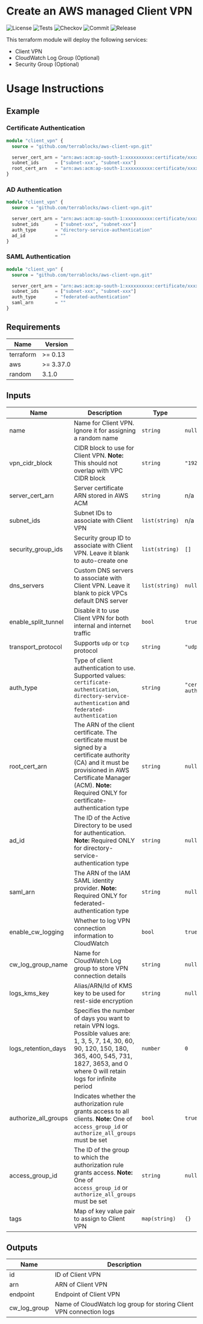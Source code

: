 # Create an AWS managed Client VPN

![License](https://img.shields.io/github/license/terrablocks/aws-client-vpn?style=for-the-badge) ![Tests](https://img.shields.io/github/actions/workflow/status/terrablocks/aws-client-vpn/tests.yml?branch=main&label=Test&style=for-the-badge) ![Checkov](https://img.shields.io/github/actions/workflow/status/terrablocks/aws-client-vpn/checkov.yml?branch=main&label=Checkov&style=for-the-badge) ![Commit](https://img.shields.io/github/last-commit/terrablocks/aws-client-vpn?style=for-the-badge) ![Release](https://img.shields.io/github/v/release/terrablocks/aws-client-vpn?style=for-the-badge)

This terraform module will deploy the following services:
- Client VPN
- CloudWatch Log Group (Optional)
- Security Group (Optional)

# Usage Instructions
## Example
### Certificate Authentication
```terraform
module "client_vpn" {
  source = "github.com/terrablocks/aws-client-vpn.git"

  server_cert_arn = "arn:aws:acm:ap-south-1:xxxxxxxxxx:certificate/xxxxx-xxxx-xxxx-xxxx-xxxxxxx"
  subnet_ids      = ["subnet-xxx", "subnet-xxx"]
  root_cert_arn   = "arn:aws:acm:ap-south-1:xxxxxxxxxx:certificate/xxxxx-xxxx-xxxx-xxxx-xxxxxxx"
}
```
### AD Authentication
```terraform
module "client_vpn" {
  source = "github.com/terrablocks/aws-client-vpn.git"

  server_cert_arn = "arn:aws:acm:ap-south-1:xxxxxxxxxx:certificate/xxxxx-xxxx-xxxx-xxxx-xxxxxxx"
  subnet_ids      = ["subnet-xxx", "subnet-xxx"]
  auth_type       = "directory-service-authentication"
  ad_id           = ""
}
```
### SAML Authentication
```terraform
module "client_vpn" {
  source = "github.com/terrablocks/aws-client-vpn.git"

  server_cert_arn = "arn:aws:acm:ap-south-1:xxxxxxxxxx:certificate/xxxxx-xxxx-xxxx-xxxx-xxxxxxx"
  subnet_ids      = ["subnet-xxx", "subnet-xxx"]
  auth_type       = "federated-authentication"
  saml_arn        = ""
}
```

## Requirements

| Name | Version |
|------|---------|
| terraform | >= 0.13 |
| aws | >= 3.37.0 |
| random | 3.1.0 |

## Inputs

| Name | Description | Type | Default | Required |
|------|-------------|------|---------|:--------:|
| name | Name for Client VPN. Ignore it for assigning a random name | `string` | `null` | no |
| vpn_cidr_block | CIDR block to use for Client VPN. **Note:** This should not overlap with VPC CIDR block | `string` | `"192.168.0.0/16"` | no |
| server_cert_arn | Server certificate ARN stored in AWS ACM | `string` | n/a | yes |
| subnet_ids | Subnet IDs to associate with Client VPN | `list(string)` | n/a | yes |
| security_group_ids | Security group ID to associate with Client VPN. Leave it blank to auto-create one | `list(string)` | `[]` | no |
| dns_servers | Custom DNS servers to associate with Client VPN. Leave it blank to pick VPCs default DNS server | `list(string)` | `null` | no |
| enable_split_tunnel | Disable it to use Client VPN for both internal and internet traffic | `bool` | `true` | no |
| transport_protocol | Supports `udp` or `tcp` protocol | `string` | `"udp"` | no |
| auth_type | Type of client authentication to use. Supported values: `certificate-authentication`, `directory-service-authentication` and `federated-authentication` | `string` | `"certificate-authentication"` | no |
| root_cert_arn | The ARN of the client certificate. The certificate must be signed by a certificate authority (CA) and it must be provisioned in AWS Certificate Manager (ACM). **Note:** Required ONLY for certificate-authentication type | `string` | `null` | no |
| ad_id | The ID of the Active Directory to be used for authentication. **Note:** Required ONLY for directory-service-authentication type | `string` | `null` | no |
| saml_arn | The ARN of the IAM SAML identity provider. **Note:** Required ONLY for federated-authentication type | `string` | `null` | no |
| enable_cw_logging | Whether to log VPN connection information to CloudWatch | `bool` | `true` | no |
| cw_log_group_name | Name for CloudWatch Log group to store VPN connection details | `string` | `null` | no |
| logs_kms_key | Alias/ARN/Id of KMS key to be used for rest-side encryption | `string` | `null` | no |
| logs_retention_days | Specifies the number of days you want to retain VPN logs. Possible values are: 1, 3, 5, 7, 14, 30, 60, 90, 120, 150, 180, 365, 400, 545, 731, 1827, 3653, and 0 where 0 will retain logs for infinite period | `number` | `0` | no |
| authorize_all_groups | Indicates whether the authorization rule grants access to all clients. **Note:** One of `access_group_id` or `authorize_all_groups` must be set | `bool` | `true` | no |
| access_group_id | The ID of the group to which the authorization rule grants access. **Note:** One of `access_group_id` or `authorize_all_groups` must be set | `string` | `null` | no |
| tags | Map of key value pair to assign to Client VPN | `map(string)` | `{}` | no |

## Outputs

| Name | Description |
|------|-------------|
| id | ID of Client VPN |
| arn | ARN of Client VPN |
| endpoint | Endpoint of Client VPN |
| cw_log_group | Name of CloudWatch log group for storing Client VPN connection logs |
